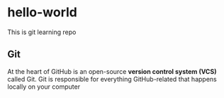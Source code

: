 # hello-world
This is git learning repo
## Git
At the heart of GitHub is an open-source **version control system (VCS)** called Git. Git is responsible for everything GitHub-related that happens locally on your computer
